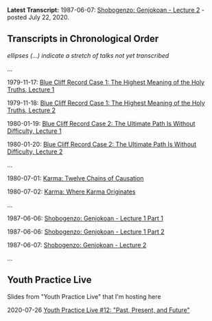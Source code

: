 **Latest Transcript:** 1987-06-07: [Shobogenzo: Genjokoan - Lecture 2](1987-06-07-Shobogenzo-Genjokoan-Lecture2.md) - posted July 22, 2020.

## Transcripts in Chronological Order

*ellipses (...) indicate a stretch of talks not yet transcribed*

... 

1979-11-17: [Blue Cliff Record Case 1: The Highest Meaning of the Holy Truths, Lecture 1](1979-11-17-BlueCliffRecordCase1Lecture1.md)

1979-11-18: [Blue Cliff Record Case 1: The Highest Meaning of the Holy Truths, Lecture 2](1979-11-18-BlueCliffRecordCase1Lecture2.md)

1980-01-19: [Blue Cliff Record Case 2: The Ultimate Path Is Without Difficulty, Lecture 1](1980-01-19-BlueCliffRecordCase2Lecture1.md)

1980-01-20: [Blue Cliff Record Case 2: The Ultimate Path Is Without Difficulty, Lecture 2](1980-01-20-BlueCliffRecordCase2Lecture2.md)

...

1980-07-01: [Karma: Twelve Chains of Causation](1980-07-01-Karma-TwelveChainsOfCausation.md)

1980-07-02: [Karma: Where Karma Originates](1980-07-02-Karma-WhereKarmaOriginates.md)

...

1987-06-06: [Shobogenzo: Genjokoan - Lecture 1 Part 1](1987-06-06-Shobogenzo-Genjokoan-Lecture1-Part1.md)

1987-06-06: [Shobogenzo: Genjokoan - Lecture 1 Part 2](1987-06-06-Shobogenzo-Genjokoan-Lecture1-Part2.md)

1987-06-07: [Shobogenzo: Genjokoan - Lecture 2](1987-06-07-Shobogenzo-Genjokoan-Lecture2.md)

...

## Youth Practice Live

Slides from "Youth Practice Live" that I'm hosting here

2020-07-26 [Youth Practice Live #12: "Past, Present, and Future"](Youth-Practice-Live-12.pps)
